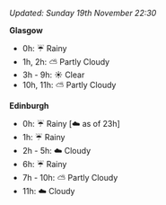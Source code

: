 *Updated: Sunday 19th November 22:30*

**Glasgow**

* 0h: :umbrella: Rainy
* 1h, 2h: :partly_sunny: Partly Cloudy
* 3h - 9h: :sunny: Clear
* 10h, 11h: :partly_sunny: Partly Cloudy

**Edinburgh**

* 0h: :umbrella: Rainy [:cloud: as of 23h]
* 1h: :umbrella: Rainy
* 2h - 5h: :cloud: Cloudy
* 6h: :umbrella: Rainy
* 7h - 10h: :partly_sunny: Partly Cloudy
* 11h: :cloud: Cloudy
